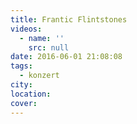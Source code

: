 ```yaml
---
title: Frantic Flintstones
videos:
  - name: ''
    src: null
date: 2016-06-01 21:08:08
tags:
  - konzert
city:
location:
cover:
---
```

